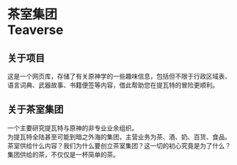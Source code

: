 # 茶室集团<br> Teaverse

## 关于项目

这是一个网页库，存储了有关原神学的一些趣味信息，包括但不限于行政区域表、语言词典、武器故事、书籍便签等内容，借此帮助您在提瓦特的冒险更顺利。

## 关于茶室集团

一个主要研究提瓦特与原神的非专业业余组织。<br>
为提瓦特全陆甚至可能到暗之外海的集团，主营业务为茶、酒、奶、百货、食品。<br>
茶室供给什么内容？我们为什么要创立茶室集团？这一切的初心究竟是为了什么？集团供给的茶，不仅仅是一杯简单的茶。
